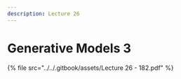 ```yaml
---
description: Lecture 26
---
```


# Generative Models 3

{% file src="../../.gitbook/assets/Lecture 26 - 182.pdf" %}

